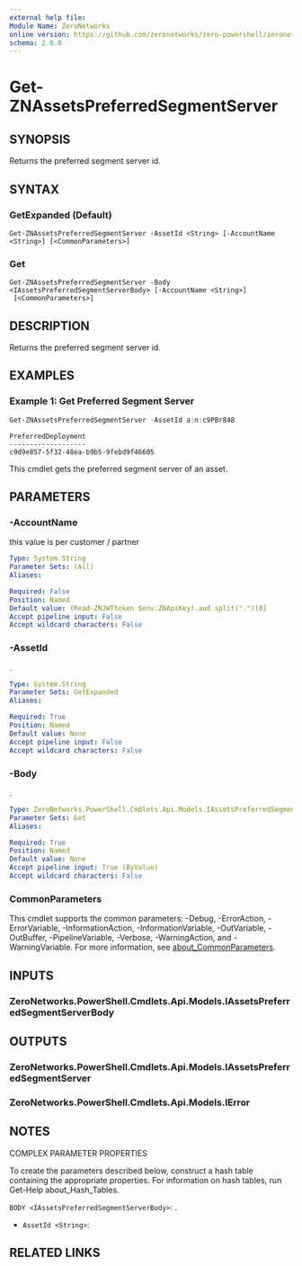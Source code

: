 ```yaml
---
external help file:
Module Name: ZeroNetworks
online version: https://github.com/zeronetworks/zero-powershell/zeronetworks/get-znassetspreferredsegmentserver
schema: 2.0.0
---
```


# Get-ZNAssetsPreferredSegmentServer

## SYNOPSIS
Returns the preferred segment server id.

## SYNTAX

### GetExpanded (Default)
```
Get-ZNAssetsPreferredSegmentServer -AssetId <String> [-AccountName <String>] [<CommonParameters>]
```

### Get
```
Get-ZNAssetsPreferredSegmentServer -Body <IAssetsPreferredSegmentServerBody> [-AccountName <String>]
 [<CommonParameters>]
```

## DESCRIPTION
Returns the preferred segment server id.

## EXAMPLES

### Example 1: Get Preferred Segment Server
```powershell
Get-ZNAssetsPreferredSegmentServer -AssetId a:n:c9PBr848
```

```output
PreferredDeployment
-------------------
c9d9e857-5f32-48ea-b9b5-9febd9f46605
```

This cmdlet gets the preferred segment server of an asset.

## PARAMETERS

### -AccountName
this value is per customer / partner

```yaml
Type: System.String
Parameter Sets: (All)
Aliases:

Required: False
Position: Named
Default value: (Read-ZNJWTtoken $env:ZNApiKey).aud.split(".")[0]
Accept pipeline input: False
Accept wildcard characters: False
```

### -AssetId
.

```yaml
Type: System.String
Parameter Sets: GetExpanded
Aliases:

Required: True
Position: Named
Default value: None
Accept pipeline input: False
Accept wildcard characters: False
```

### -Body
.

```yaml
Type: ZeroNetworks.PowerShell.Cmdlets.Api.Models.IAssetsPreferredSegmentServerBody
Parameter Sets: Get
Aliases:

Required: True
Position: Named
Default value: None
Accept pipeline input: True (ByValue)
Accept wildcard characters: False
```

### CommonParameters
This cmdlet supports the common parameters: -Debug, -ErrorAction, -ErrorVariable, -InformationAction, -InformationVariable, -OutVariable, -OutBuffer, -PipelineVariable, -Verbose, -WarningAction, and -WarningVariable. For more information, see [about_CommonParameters](http://go.microsoft.com/fwlink/?LinkID=113216).

## INPUTS

### ZeroNetworks.PowerShell.Cmdlets.Api.Models.IAssetsPreferredSegmentServerBody

## OUTPUTS

### ZeroNetworks.PowerShell.Cmdlets.Api.Models.IAssetsPreferredSegmentServer

### ZeroNetworks.PowerShell.Cmdlets.Api.Models.IError

## NOTES

COMPLEX PARAMETER PROPERTIES

To create the parameters described below, construct a hash table containing the appropriate properties. For information on hash tables, run Get-Help about_Hash_Tables.


`BODY <IAssetsPreferredSegmentServerBody>`: .
  - `AssetId <String>`: 

## RELATED LINKS

